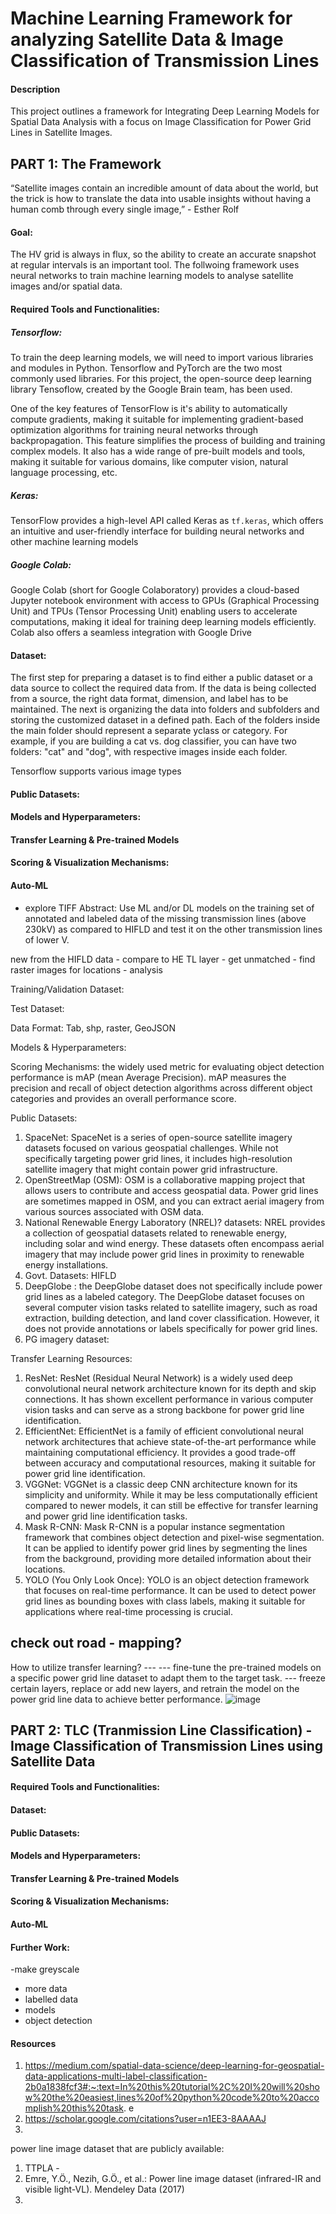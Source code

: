 # Machine Learning Framework for analyzing Satellite Data & Image Classification of Transmission Lines
#### Description
This project outlines a framework for Integrating Deep Learning Models for Spatial Data Analysis with a focus on Image Classification for Power Grid Lines in Satellite Images.

## PART 1: The Framework
“Satellite images contain an incredible amount of data about the world, but the trick is how to translate the data into usable insights without having a human comb through every single image,” - Esther Rolf

#### Goal:
The HV grid is always in flux, so the ability to create an accurate snapshot at regular intervals is an important tool. The follwoing framework uses neural networks to train machine learning models to analyse satellite images and/or spatial data. 

#### Required Tools and Functionalities:
##### Tensorflow:
To train the deep learning models, we will need to import various libraries and modules in Python. Tensorflow and PyTorch are the two most commonly used libraries. For this project, the open-source deep learning library Tensoflow, created by the Google Brain team, has been used. 

One of the key features of TensorFlow is it's ability to automatically compute gradients, making it suitable for implementing gradient-based optimization algorithms for training neural networks through backpropagation. This feature simplifies the process of building and training complex models. It also has a wide range of pre-built models and tools, making it suitable for various domains, like computer vision, natural language processing, etc. 

##### Keras:
TensorFlow provides a high-level API called Keras as `tf.keras`, which offers an intuitive and user-friendly interface for building neural networks and other machine learning models

##### Google Colab:
Google Colab (short for Google Colaboratory) provides a cloud-based Jupyter notebook environment with access to GPUs (Graphical Processing Unit) and TPUs (Tensor Processing Unit) enabling users to accelerate computations, making it ideal for training deep learning models efficiently. Colab also offers a seamless integration with Google Drive

#### Dataset:
The first step for preparing a dataset is to find either a public dataset or a data source to collect the required data from. If the data is being collected from a source, the right data format, dimension, and label has to be maintained. The next is organizing the data into folders and subfolders and storing the customized dataset in a defined path. Each of the folders inside the main folder should represent a separate yclass or category. For example, if you are building a cat vs. dog classifier, you can have two folders: "cat" and "dog", with respective images inside each folder.

Tensorflow supports various image types

#### Public Datasets:

#### Models and Hyperparameters:

#### Transfer Learning & Pre-trained Models

#### Scoring & Visualization Mechanisms:

#### Auto-ML

* explore TIFF 
Abstract: Use ML and/or DL models on the training set of annotated and labeled data of the missing transmission lines (above 230kV) as compared to HIFLD and test it on the other transmission lines of lower V.

new from the HIFLD data - compare to HE TL layer - get unmatched -  find raster images for locations - analysis 

Training/Validation Dataset:

Test Dataset:

Data Format:
Tab, shp, raster, GeoJSON

Models & Hyperparameters:

Scoring Mechanisms: 
the widely used metric for evaluating object detection performance is mAP (mean Average Precision). mAP measures the precision and recall of object detection algorithms across different object categories and provides an overall performance score.

Public Datasets: 

1. SpaceNet: SpaceNet is a series of open-source satellite imagery datasets focused on various geospatial challenges. While not specifically targeting power grid lines, it includes high-resolution satellite imagery that might contain power grid infrastructure.
2. OpenStreetMap (OSM): OSM is a collaborative mapping project that allows users to contribute and access geospatial data. Power grid lines are sometimes mapped in OSM, and you can extract aerial imagery from various sources associated with OSM data.
3. National Renewable Energy Laboratory (NREL)? datasets: NREL provides a collection of geospatial datasets related to renewable energy, including solar and wind energy. These datasets often encompass aerial imagery that may include power grid lines in proximity to renewable energy installations.
4. Govt. Datasets: HIFLD
5. DeepGlobe : the DeepGlobe dataset does not specifically include power grid lines as a labeled category. The DeepGlobe dataset focuses on several computer vision tasks related to satellite imagery, such as road extraction, building detection, and land cover classification. However, it does not provide annotations or labels specifically for power grid lines.
6. PG imagery dataset:

Transfer Learning Resources:
1. ResNet: ResNet (Residual Neural Network) is a widely used deep convolutional neural network architecture known for its depth and skip connections. It has shown excellent performance in various computer vision tasks and can serve as a strong backbone for power grid line identification.
2. EfficientNet: EfficientNet is a family of efficient convolutional neural network architectures that achieve state-of-the-art performance while maintaining computational efficiency. It provides a good trade-off between accuracy and computational resources, making it suitable for power grid line identification.
3. VGGNet: VGGNet is a classic deep CNN architecture known for its simplicity and uniformity. While it may be less computationally efficient compared to newer models, it can still be effective for transfer learning and power grid line identification tasks.
4. Mask R-CNN: Mask R-CNN is a popular instance segmentation framework that combines object detection and pixel-wise segmentation. It can be applied to identify power grid lines by segmenting the lines from the background, providing more detailed information about their locations.
5. YOLO (You Only Look Once): YOLO is an object detection framework that focuses on real-time performance. It can be used to detect power grid lines as bounding boxes with class labels, making it suitable for applications where real-time processing is crucial.

## check out road - mapping?

How to utilize transfer learning? --- 
--- fine-tune the pre-trained models on a specific power grid line dataset to adapt them to the target task.
--- freeze certain layers, replace or add new layers, and retrain the model on the power grid line data to achieve better performance.
![image](https://github.com/farastu-who/GIS-DL/assets/34352153/456713f7-f574-4565-add5-a2e6ee03f434)

## PART 2: TLC (Tranmission Line Classification) - Image Classification of Transmission Lines using Satellite Data

#### Required Tools and Functionalities:

#### Dataset:

#### Public Datasets:

#### Models and Hyperparameters:

#### Transfer Learning & Pre-trained Models

#### Scoring & Visualization Mechanisms:

#### Auto-ML

#### Further Work: 
-make greyscale
- more data
- labelled data
- models
- object detection
#### Resources
1. https://medium.com/spatial-data-science/deep-learning-for-geospatial-data-applications-multi-label-classification-2b0a1838fcf3#:~:text=In%20this%20tutorial%2C%20I%20will%20show%20the%20easiest,lines%20of%20python%20code%20to%20accomplish%20this%20task.
e
2. https://scholar.google.com/citations?user=n1EE3-8AAAAJ
3. 

power line image dataset that are publicly available:
1. TTPLA -
2. Emre, Y.Ö., Nezih, G.Ö., et al.: Power line image dataset (infrared-IR and visible
light-VL). Mendeley Data (2017)
3. 
